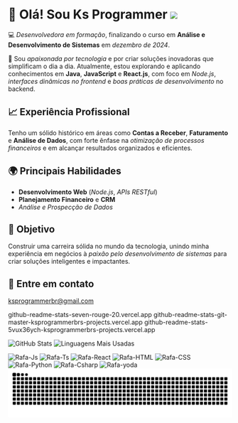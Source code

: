 # 👋 Olá! Sou Ks Programmer <img src="https://i.imgur.com/8rjMGJN.gif" width="150" />

💻 *Desenvolvedora em formação*, finalizando o curso em **Análise e Desenvolvimento de Sistemas** em *dezembro de 2024*.  

🚀 Sou *apaixonada por tecnologia* e por criar soluções inovadoras que simplificam o dia a dia. Atualmente, estou explorando e aplicando conhecimentos em **Java**, **JavaScript** e **React.js**, com foco em *Node.js*, *interfaces dinâmicas no frontend* e *boas práticas de desenvolvimento* no backend.  

## 📈 Experiência Profissional  
Tenho um sólido histórico em áreas como **Contas a Receber**, **Faturamento** e **Análise de Dados**, com forte ênfase na *otimização de processos financeiros* e em alcançar resultados organizados e eficientes.  

## 🌍 Principais Habilidades  
- **Desenvolvimento Web** (*Node.js*, *APIs RESTful*)  
- **Planejamento Financeiro** e **CRM**  
- *Análise e Prospecção de Dados*  

## 🎯 Objetivo  
Construir uma carreira sólida no mundo da tecnologia, unindo minha experiência em negócios à *paixão pelo desenvolvimento de sistemas* para criar soluções inteligentes e impactantes.  

## 📩 Entre em contato  
ksprogrammerbr@gmail.com 

github-readme-stats-seven-rouge-20.vercel.app
github-readme-stats-git-master-ksprogrammerbrs-projects.vercel.app
github-readme-stats-5vux36ych-ksprogrammerbrs-projects.vercel.app

![GitHub Stats](https://github-readme-stats-seven-rouge-20.vercel.app/api?username=ksprogrammer&show_icons=true&theme=dracula&hide_border=true&hide=issues&custom_title=KsProgrammer's%20GitHub%20Stats&count_private=true&include_all_commits=true)
![Linguagens Mais Usadas](https://github-readme-stats-seven-rouge-20.vercel.app/api/top-langs?username=ksprogrammer&layout=compact&langs_count=8&theme=draculahide_border=true)

<div style="display: inline-block;">
  <img src="https://cdn.jsdelivr.net/gh/devicons/devicon@latest/icons/javascript/javascript-original.svg" width="40" height="40" alt="Rafa-Js" />
  <img src="https://cdn.jsdelivr.net/gh/devicons/devicon@latest/icons/typescript/typescript-plain.svg" width="40" height="40" alt="Rafa-Ts" />
  <img src="https://cdn.jsdelivr.net/gh/devicons/devicon@latest/icons/react/react-original.svg" width="40" height="40" alt="Rafa-React" />
  <img src="https://cdn.jsdelivr.net/gh/devicons/devicon@latest/icons/html5/html5-original.svg" width="40" height="40" alt="Rafa-HTML" />
  <img src="https://cdn.jsdelivr.net/gh/devicons/devicon@latest/icons/css3/css3-original.svg" width="40" height="40" alt="Rafa-CSS" />
  <img src="https://cdn.jsdelivr.net/gh/devicons/devicon@latest/icons/python/python-original.svg" width="40" height="40" alt="Rafa-Python" />
  <img src="https://cdn.jsdelivr.net/gh/devicons/devicon@latest/icons/csharp/csharp-original.svg" width="40" height="40" alt="Rafa-Csharp" />
  <img src="https://cdn.discordapp.com/attachments/795358919417397249/825430589581688872/hi.gif" width="40" height="40" alt="Rafa-yoda" />
</div>

<picture align="center">
  <source media="(prefers-color-scheme: dark)" srcset="https://raw.githubusercontent.com/ksprogrammerbr/ksprogrammerbr/output/github-contribution-grid-snake-dark.svg">
  <source media="(prefers-color-scheme: light)" srcset="https://raw.githubusercontent.com/ksprogrammerbr/ksprogrammerbr/output/github-contribution-grid-snake-dark.svg">
  <img align="center" alt="github contribution grid snake animation" src="https://raw.githubusercontent.com/ksprogrammerbr/ksprogrammerbr/output/github-contribution-grid-snake.svg">
</picture>



